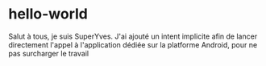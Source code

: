 # hello-world

Salut à tous, je suis SuperYves.
J'ai ajouté un intent implicite afin de lancer directement l'appel à l'application dédiée sur la platforme Android, pour ne pas surcharger le travail
